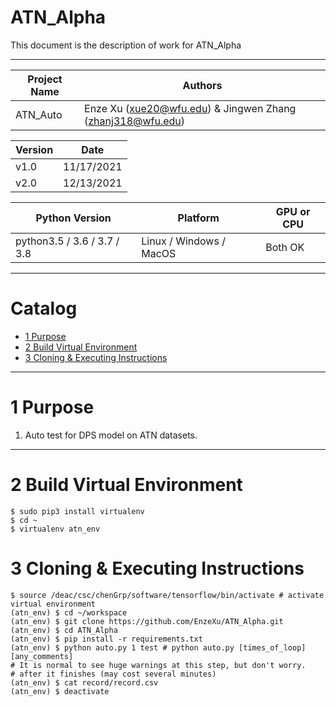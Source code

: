 
ATN_Alpha
===========================
This document is the description of work for ATN_Alpha

****
 
| Project Name | Authors |
| ---- | ---- |
| ATN_Auto | Enze Xu (xue20@wfu.edu) & Jingwen Zhang (zhanj318@wfu.edu) |

| Version | Date       |
|---------|------------|
| v1.0    | 11/17/2021 |
| v2.0    | 12/13/2021 |

| Python Version | Platform | GPU or CPU |
| ---- | ---- | ---- |
| python3.5 / 3.6 / 3.7 / 3.8 | Linux / Windows / MacOS | Both OK |

****
# Catalog

* [1 Purpose](#1-purpose)
* [2 Build Virtual Environment](#2-build-virtual-environment)
* [3 Cloning & Executing Instructions](#3-cloning--executing-instructions)

****

# 1 Purpose

1. Auto test for DPS model on ATN datasets.

****

# 2 Build Virtual Environment
```shell
$ sudo pip3 install virtualenv
$ cd ~
$ virtualenv atn_env
```

# 3 Cloning & Executing Instructions
```shell
$ source /deac/csc/chenGrp/software/tensorflow/bin/activate # activate virtual environment
(atn_env) $ cd ~/workspace
(atn_env) $ git clone https://github.com/EnzeXu/ATN_Alpha.git
(atn_env) $ cd ATN_Alpha
(atn_env) $ pip install -r requirements.txt
(atn_env) $ python auto.py 1 test # python auto.py [times_of_loop] [any_comments]
# It is normal to see huge warnings at this step, but don't worry.
# after it finishes (may cost several minutes)
(atn_env) $ cat record/record.csv
(atn_env) $ deactivate
```
